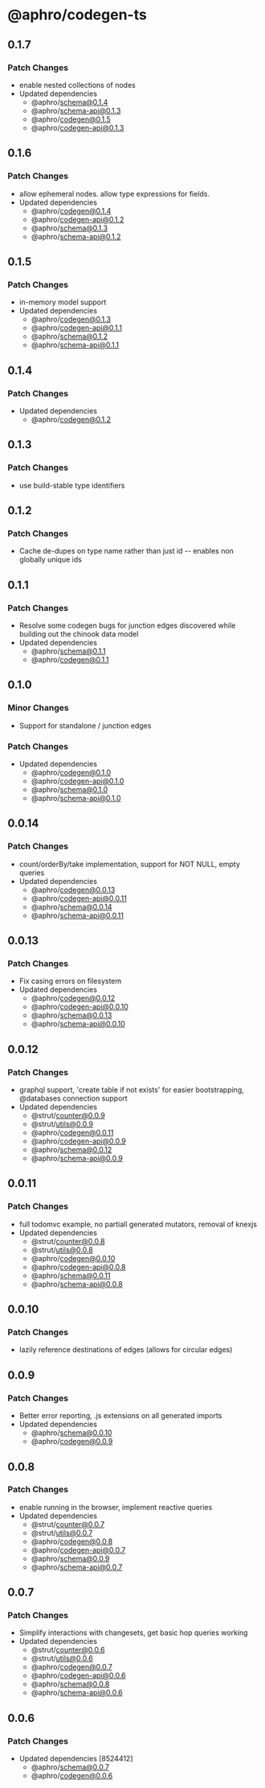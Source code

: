 # @aphro/codegen-ts

## 0.1.7

### Patch Changes

- enable nested collections of nodes
- Updated dependencies
  - @aphro/schema@0.1.4
  - @aphro/schema-api@0.1.3
  - @aphro/codegen@0.1.5
  - @aphro/codegen-api@0.1.3

## 0.1.6

### Patch Changes

- allow ephemeral nodes. allow type expressions for fields.
- Updated dependencies
  - @aphro/codegen@0.1.4
  - @aphro/codegen-api@0.1.2
  - @aphro/schema@0.1.3
  - @aphro/schema-api@0.1.2

## 0.1.5

### Patch Changes

- in-memory model support
- Updated dependencies
  - @aphro/codegen@0.1.3
  - @aphro/codegen-api@0.1.1
  - @aphro/schema@0.1.2
  - @aphro/schema-api@0.1.1

## 0.1.4

### Patch Changes

- Updated dependencies
  - @aphro/codegen@0.1.2

## 0.1.3

### Patch Changes

- use build-stable type identifiers

## 0.1.2

### Patch Changes

- Cache de-dupes on type name rather than just id -- enables non globally unique ids

## 0.1.1

### Patch Changes

- Resolve some codegen bugs for junction edges discovered while building out the chinook data model
- Updated dependencies
  - @aphro/schema@0.1.1
  - @aphro/codegen@0.1.1

## 0.1.0

### Minor Changes

- Support for standalone / junction edges

### Patch Changes

- Updated dependencies
  - @aphro/codegen@0.1.0
  - @aphro/codegen-api@0.1.0
  - @aphro/schema@0.1.0
  - @aphro/schema-api@0.1.0

## 0.0.14

### Patch Changes

- count/orderBy/take implementation, support for NOT NULL, empty queries
- Updated dependencies
  - @aphro/codegen@0.0.13
  - @aphro/codegen-api@0.0.11
  - @aphro/schema@0.0.14
  - @aphro/schema-api@0.0.11

## 0.0.13

### Patch Changes

- Fix casing errors on filesystem
- Updated dependencies
  - @aphro/codegen@0.0.12
  - @aphro/codegen-api@0.0.10
  - @aphro/schema@0.0.13
  - @aphro/schema-api@0.0.10

## 0.0.12

### Patch Changes

- graphql support, 'create table if not exists' for easier bootstrapping, @databases connection support
- Updated dependencies
  - @strut/counter@0.0.9
  - @strut/utils@0.0.9
  - @aphro/codegen@0.0.11
  - @aphro/codegen-api@0.0.9
  - @aphro/schema@0.0.12
  - @aphro/schema-api@0.0.9

## 0.0.11

### Patch Changes

- full todomvc example, no partiall generated mutators, removal of knexjs
- Updated dependencies
  - @strut/counter@0.0.8
  - @strut/utils@0.0.8
  - @aphro/codegen@0.0.10
  - @aphro/codegen-api@0.0.8
  - @aphro/schema@0.0.11
  - @aphro/schema-api@0.0.8

## 0.0.10

### Patch Changes

- lazily reference destinations of edges (allows for circular edges)

## 0.0.9

### Patch Changes

- Better error reporting, .js extensions on all generated imports
- Updated dependencies
  - @aphro/schema@0.0.10
  - @aphro/codegen@0.0.9

## 0.0.8

### Patch Changes

- enable running in the browser, implement reactive queries
- Updated dependencies
  - @strut/counter@0.0.7
  - @strut/utils@0.0.7
  - @aphro/codegen@0.0.8
  - @aphro/codegen-api@0.0.7
  - @aphro/schema@0.0.9
  - @aphro/schema-api@0.0.7

## 0.0.7

### Patch Changes

- Simplify interactions with changesets, get basic hop queries working
- Updated dependencies
  - @strut/counter@0.0.6
  - @strut/utils@0.0.6
  - @aphro/codegen@0.0.7
  - @aphro/codegen-api@0.0.6
  - @aphro/schema@0.0.8
  - @aphro/schema-api@0.0.6

## 0.0.6

### Patch Changes

- Updated dependencies [8524412]
  - @aphro/schema@0.0.7
  - @aphro/codegen@0.0.6
